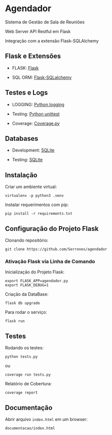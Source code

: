 # Agendador

Sistema de Gestão de Sala de Reuniões

Web Server API Restful em Flask

Integração com a extensão Flask-SQLAlchemy

## Flask e Extensões

- FLASK: [Flask](http://flask.pocoo.org/)

- SQL ORM: [Flask-SQLalchemy](http://flask-sqlalchemy.pocoo.org/2.3/)

## Testes e Logs

- LOGGING: [Python logging](https://docs.python.org/3/library/logging.html)

- Testing: [Python unittest](https://docs.python.org/3/library/unittest.html)

- Coverage: [Coverage.py](https://docs.python.org/3/library/unittest.html)

## Databases

- Development: [SQLite](https://www.sqlite.org/docs.html)

- Testing: [SQLite](https://www.sqlite.org/docs.html)

## Instalação

Criar um ambiente virtual:
```
virtualenv -p python3 .venv
```
Instalar requerimentos com pip:
```
pip install -r requirements.txt
```

## Configuração do Projeto Flask

Clonando repositório:
```
git clone https://github.com/Serrones/agendador
```

### Ativação Flask via Linha de Comando

Inicialização do Projeto Flask:
```
export FLASK_APP=agendador.py
export FLASK_DEBUG=1
```
Criação da DataBase:
```
flask db upgrade
```
Para rodar o serviço:
```
flask run
```

## Testes

Rodando os testes:
```
python tests.py
```
ou
```
coverage run tests.py
```

Relatório de Cobertura:
```
coverage report
```

## Documentação

Abrir arquivo `index.html` em um browser:
```
documentacao/index.html
```
